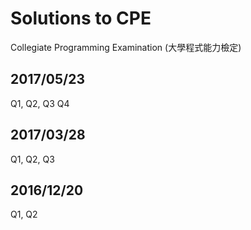 # Solutions to CPE

Collegiate Programming Examination (大學程式能力檢定)

## 2017/05/23

Q1, Q2, Q3 Q4

## 2017/03/28

Q1, Q2, Q3

## 2016/12/20

Q1, Q2
